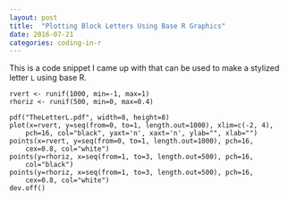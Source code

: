 ```yaml
---
layout: post
title:  "Plotting Block Letters Using Base R Graphics"
date: 2016-07-21
categories: coding-in-r 
---
```


This is a code snippet I came up with that can be used to make a stylized 
letter `L` using base R.

```
rvert <- runif(1000, min=-1, max=1)
rhoriz <- runif(500, min=0, max=0.4)

pdf("TheLetterL.pdf", width=8, height=8)
plot(x=rvert, y=seq(from=0, to=1, length.out=1000), xlim=c(-2, 4), 
	pch=16, col="black", yaxt='n', xaxt='n', ylab="", xlab="")
points(x=rvert, y=seq(from=0, to=1, length.out=1000), pch=16, 
	cex=0.8, col="white")
points(y=rhoriz, x=seq(from=1, to=3, length.out=500), pch=16, 
	col="black")
points(y=rhoriz, x=seq(from=1, to=3, length.out=500), pch=16, 
	cex=0.8, col="white")
dev.off()
```
